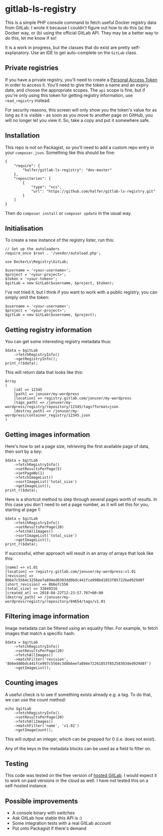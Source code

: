 gitlab-ls-registry
===

This is a simple PHP console command to fetch useful Docker registry data from GitLab. I
wrote it because I couldn't figure out how to do this (a) the Docker way, or (b) using
the official GitLab API. They may be a better way to do this, let me know if so!

It is a work in progress, but the classes that do exist are pretty self-explanatory.
Use an IDE to get auto-complete on the `GitLab` class.

Private registries
---

If you have a private registry, you'll need to create a
[Personal Access Token](https://gitlab.com/profile/personal_access_tokens) in order
to access it. You'll need to give the token a name and an expiry date, and choose the
appropriate scopes. The `api` scope is fine, but if you're only using this token for
getting registry information, use `read_registry` instead.

For security reasons, this screen will only show you the token's value for as
long as it is visible - as soon as you move to another page on GitHub, you
will no longer let you view it. So, take a copy and put it somewhere safe.

Installation
---

This repo is not on Packagist, so you'll need to add a custom repo entry in your
`composer.json`. Something like this should be fine:

    {
        "require": {
            "halfer/gitlab-ls-registry": "dev-master"
        },
        "repositories": [
            {
                "type": "vcs",
                "url": "https://github.com/halfer/gitlab-ls-registry.git"
            }
        ]
    }

Then do `composer install` or `composer update` in the usual way.

Initialisation
---

To create a new instance of the registry lister, run this:

    // Set up the autoloaders
    require_once $root . '/vendor/autoload.php';

    use DockerLs\Registry\GitLab;

    $username = '<your-username>';
    $project = '<your-project>';
    $token = '<your-token>';
    $gitLab = new GitLab($username, $project, $token);

I've not tried it, but I think if you want to work with a public registry, you can
simply omit the token:

    $username = '<your-username>';
    $project = '<your-project>';
    $gitLab = new GitLab($username, $project);

Getting registry information
---

You can get some interesting registry metadata thus:

    $data = $gitLab
        ->fetchRegistryInfo()
        ->getRegistryInfo();
    print_r($data);

This will return data that looks like this:

    Array
    (
        [id] => 12345
        [path] => jonuser/my-wordpress
        [location] => registry.gitlab.com/jonuser/my-wordpress
        [tags_path] => /jonuser/my-wordpress/registry/repository/12345/tags?format=json
        [destroy_path] => /jonuser/my-wordpress/container_registry/12345.json
    )

Getting images information
---

Here's how to set a page size, retrieving the first available page of data, then sort
by a key:

    $data = $gitLab
        ->fetchRegistryInfo()
        ->setResultsPerPage(5)
        ->setPageNo(1)
        ->fetchImageList()
        ->sortImageList('total_size')
        ->getImageList();
    print_r($data);

Here is a shortcut method to step through several pages worth of results. In this case
you don't need to set a page number, as it will set this for you, starting at page 1:

    $data = $gitLab
        ->fetchRegistryInfo()
        ->setResultsPerPage(20)
        ->fetchAllImages()
        ->sortImageList('total_size')
        ->getImageList();
    print_r($data);

If successful, either approach will result in an array of arrays that look like this:

    [name] => v1.01
    [location] => registry.gitlab.com/jonuser/my-wordpress:v1.01
    [revision] => 8b6e7c5564c3256eefa894ed8303dd0bdc441fce998bd1853f857226ed929d8f
    [short_revision] => 8b6e7c556
    [total_size] => 32049316
    [created_at] => 2018-04-22T12:23:57.707+00:00
    [destroy_path] => /jonuser/my-wordpress/registry/repository/84654/tags/v1.01

Filtering image information
---

Image metadata can be filtered using an equality filter. For example, to fetch
images that match a specific hash:

    $data = $gitLab
        ->fetchRegistryInfo()
        ->setResultsPerPage(20)
        ->fetchAllImages()
        ->matchFilter('revision', '8b6edd0bdc441fce997c5564c3d8b6eefa894e72261853f85258303ded929d8f')
        ->getImageList();

Counting images
---

A useful check is to see if something exists already e.g. a tag. To do that, we can
use the count method:

    echo $gitLab
        ->fetchRegistryInfo()
        ->setResultsPerPage(20)
        ->fetchAllImages()
        ->matchFilter('name', 'v1.02')
        ->getImageCount();

This will output an integer, which can be grepped for 0 (i.e. does not exist).

Any of the keys in the metadata blocks can be used as a field to filter on.

Testing
---

This code was tested on the free version of [hosted GitLab](https://about.gitlab.com/pricing/#gitlab-com).
I would expect it to work on paid versions in the cloud as well. I have not tested this
on a self-hosted instance.

Possible improvements
---

* A console binary with switches
* Ask GitLab how stable this API is :)
* Some integration tests with a real GitLab account
* Put onto Packagist if there's demand
